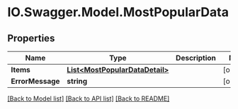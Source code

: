 # IO.Swagger.Model.MostPopularData
## Properties

Name | Type | Description | Notes
------------ | ------------- | ------------- | -------------
**Items** | [**List&lt;MostPopularDataDetail&gt;**](MostPopularDataDetail.md) |  | [optional] 
**ErrorMessage** | **string** |  | [optional] 

[[Back to Model list]](../README.md#documentation-for-models) [[Back to API list]](../README.md#documentation-for-api-endpoints) [[Back to README]](../README.md)

